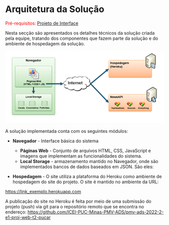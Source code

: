 # Arquitetura da Solução

<span style="color:red">Pré-requisitos: <a href="3-Projeto de Interface.md"> Projeto de Interface</a></span>

Nesta secção são apresentados os detalhes técnicos da solução criada pela equipe, tratando dos componentes que fazem parte da solução e do ambiente de hospedagem da solução.

![arquitetura da solucao](img/arquitetura-da-solucao.png)

A solução implementada conta com os seguintes módulos:
- **Navegador** - Interface básica do sistema  
  - **Páginas Web** - Conjunto de arquivos HTML, CSS, JavaScript e imagens que implementam as funcionalidades do sistema.
   - **Local Storage** - armazenamento mantido no Navegador, onde são implementados bancos de dados baseados em JSON. São eles: 
     
 - **Hospedagem** - O site utiliza a plataforma do Heroku como ambiente de hospedagem do site do projeto. O site é mantido no ambiente da URL:  

https://link_exemplo.herokuapp.com 

A publicação do site no Heroku é feita por meio de uma submissão do projeto (push) via git para o repositório remoto que se encontra no endereço: 
https://github.com/ICEI-PUC-Minas-PMV-ADS/pmv-ads-2022-2-e1-proj-web-t2-pucar

